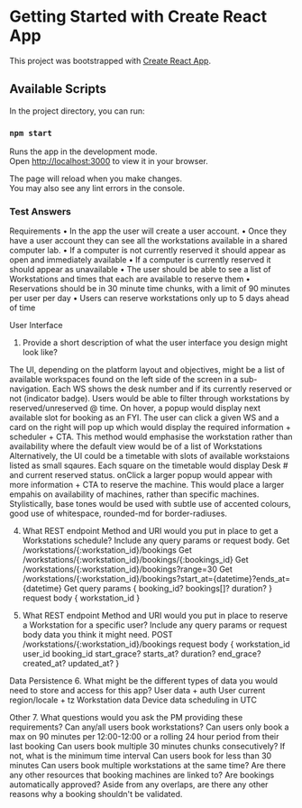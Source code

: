 # Getting Started with Create React App

This project was bootstrapped with [Create React App](https://github.com/facebook/create-react-app).

## Available Scripts

In the project directory, you can run:

### `npm start`

Runs the app in the development mode.\
Open [http://localhost:3000](http://localhost:3000) to view it in your browser.

The page will reload when you make changes.\
You may also see any lint errors in the console.


### Test Answers


Requirements 
• In the app the user will create a user account.
• Once they have a user account they can see all the workstations available in a shared computer lab.
• If a computer is not currently reserved it should appear as open and immediately available
• If a computer is currently reserved it should appear as unavailable
• The user should be able to see a list of Workstations and times that each are available to reserve them
• Reservations should be in 30 minute time chunks, with a limit of 90 minutes per user per day
• Users can reserve workstations only up to 5 days ahead of time

User Interface
1. Provide a short description of what the user interface you design might look like?

  The UI, depending on the platform layout and objectives, might be a list of available workspaces
  found on the left side of the screen in a sub-navigation. Each WS shows the desk number and if its currently reserved or not (indicator badge).
  Users would be able to filter through workstations by reserved/unreserved @ time.
  On hover, a popup would display next available slot for booking as an FYI.
  The user can click a given WS and a card on the right will pop up which would display the required information + scheduler + CTA.
  This method would emphasise the workstation rather than availability where the default view would be of a list of Workstations
  Alternatively, the UI could be a timetable with slots of available workstaions listed as small sqaures.
  Each square on the timetable would display Desk # and current reserved status.
  onClick a larger popup would appear with more information + CTA to reserve the machine.
  This would place a larger empahis on availability of machines, rather than specific machines.
  Stylistically, base tones would be used with subtle use of accented colours, good use of whitespace, rounded-md for border-radiuses. 

4. What REST endpoint Method and URI would you put in place to get a Workstations schedule? Include any query params or request body.
  Get /workstations/{:workstation_id}/bookings
  Get /workstations/{:workstation_id}/bookings/{:bookings_id}
  Get /workstations/{:workstation_id}/bookings?range=30
  Get /workstations/{:workstation_id}/bookings?start_at={datetime}?ends_at={datetime}
  Get 
  query params {
    booking_id?
    bookings[]?
    duration?
  }
  request body {
    workstation_id
  }

  5. What REST endpoint Method and URI would you put in place to reserve a Workstation for a specific user? Include any query params or request body data you think it might need.
  POST /workstations/{:workstation_id}/bookings
   request body  {
    workstation_id
    user_id
    booking_id
    start_grace?
    starts_at?
    duration?
    end_grace?
    created_at?
    updated_at?
  }

Data Persistence
6. What might be the different types of data you would need to store and access for this app?
  User data + auth
  User current region/locale + tz
  Workstation data
    Device data
    scheduling in UTC

Other
7. What questions would you ask the PM providing these requirements?
  Can any/all users book workstations?
  Can users only book a max on 90 minutes per 12:00-12:00 or a rolling 24 hour period from their last booking
  Can users book multiple 30 minutes chunks consecutively? If not, what is the minimum time interval
  Can users book for less than 30 minutes
  Can users book multiple workstations at the same time?
  Are there any other resources that booking machines are linked to?
  Are bookings automatically approved?
  Aside from any overlaps, are there any other reasons why a booking shouldn't be validated.
  